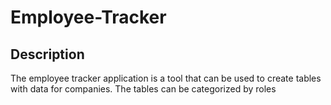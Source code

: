 # Employee-Tracker 
## Description 
The employee tracker application is a tool that can be used to create tables with data for companies. The tables can be categorized by roles
